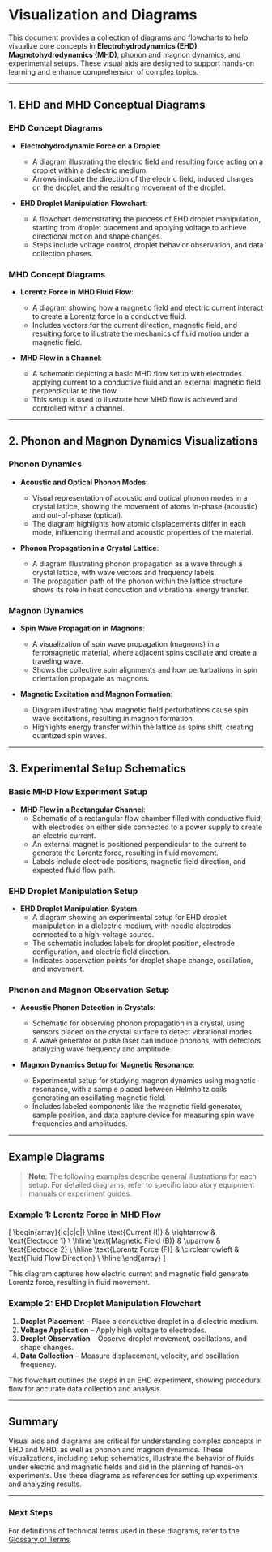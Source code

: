 # Visualization and Diagrams

This document provides a collection of diagrams and flowcharts to help visualize core concepts in **Electrohydrodynamics (EHD)**, **Magnetohydrodynamics (MHD)**, phonon and magnon dynamics, and experimental setups. These visual aids are designed to support hands-on learning and enhance comprehension of complex topics.

---

## 1. EHD and MHD Conceptual Diagrams

### EHD Concept Diagrams

- **Electrohydrodynamic Force on a Droplet**:
    - A diagram illustrating the electric field and resulting force acting on a droplet within a dielectric medium.
    - Arrows indicate the direction of the electric field, induced charges on the droplet, and the resulting movement of the droplet.

- **EHD Droplet Manipulation Flowchart**:
    - A flowchart demonstrating the process of EHD droplet manipulation, starting from droplet placement and applying voltage to achieve directional motion and shape changes.
    - Steps include voltage control, droplet behavior observation, and data collection phases.

### MHD Concept Diagrams

- **Lorentz Force in MHD Fluid Flow**:
    - A diagram showing how a magnetic field and electric current interact to create a Lorentz force in a conductive fluid.
    - Includes vectors for the current direction, magnetic field, and resulting force to illustrate the mechanics of fluid motion under a magnetic field.

- **MHD Flow in a Channel**:
    - A schematic depicting a basic MHD flow setup with electrodes applying current to a conductive fluid and an external magnetic field perpendicular to the flow.
    - This setup is used to illustrate how MHD flow is achieved and controlled within a channel.

---

## 2. Phonon and Magnon Dynamics Visualizations

### Phonon Dynamics

- **Acoustic and Optical Phonon Modes**:
    - Visual representation of acoustic and optical phonon modes in a crystal lattice, showing the movement of atoms in-phase (acoustic) and out-of-phase (optical).
    - The diagram highlights how atomic displacements differ in each mode, influencing thermal and acoustic properties of the material.

- **Phonon Propagation in a Crystal Lattice**:
    - A diagram illustrating phonon propagation as a wave through a crystal lattice, with wave vectors and frequency labels.
    - The propagation path of the phonon within the lattice structure shows its role in heat conduction and vibrational energy transfer.

### Magnon Dynamics

- **Spin Wave Propagation in Magnons**:
    - A visualization of spin wave propagation (magnons) in a ferromagnetic material, where adjacent spins oscillate and create a traveling wave.
    - Shows the collective spin alignments and how perturbations in spin orientation propagate as magnons.

- **Magnetic Excitation and Magnon Formation**:
    - Diagram illustrating how magnetic field perturbations cause spin wave excitations, resulting in magnon formation.
    - Highlights energy transfer within the lattice as spins shift, creating quantized spin waves.

---

## 3. Experimental Setup Schematics

### Basic MHD Flow Experiment Setup

- **MHD Flow in a Rectangular Channel**:
    - Schematic of a rectangular flow chamber filled with conductive fluid, with electrodes on either side connected to a power supply to create an electric current.
    - An external magnet is positioned perpendicular to the current to generate the Lorentz force, resulting in fluid movement.
    - Labels include electrode positions, magnetic field direction, and expected fluid flow path.

### EHD Droplet Manipulation Setup

- **EHD Droplet Manipulation System**:
    - A diagram showing an experimental setup for EHD droplet manipulation in a dielectric medium, with needle electrodes connected to a high-voltage source.
    - The schematic includes labels for droplet position, electrode configuration, and electric field direction.
    - Indicates observation points for droplet shape change, oscillation, and movement.

### Phonon and Magnon Observation Setup

- **Acoustic Phonon Detection in Crystals**:
    - Schematic for observing phonon propagation in a crystal, using sensors placed on the crystal surface to detect vibrational modes.
    - A wave generator or pulse laser can induce phonons, with detectors analyzing wave frequency and amplitude.

- **Magnon Dynamics Setup for Magnetic Resonance**:
    - Experimental setup for studying magnon dynamics using magnetic resonance, with a sample placed between Helmholtz coils generating an oscillating magnetic field.
    - Includes labeled components like the magnetic field generator, sample position, and data capture device for measuring spin wave frequencies and amplitudes.

---

## Example Diagrams

> **Note**: The following examples describe general illustrations for each setup. For detailed diagrams, refer to specific laboratory equipment manuals or experiment guides.

### Example 1: Lorentz Force in MHD Flow

\[
\begin{array}{|c|c|c|}
\hline
\text{Current (I)} & \rightarrow & \text{Electrode 1} \\
\hline
\text{Magnetic Field (B)} & \uparrow & \text{Electrode 2} \\
\hline
\text{Lorentz Force (F)} & \circlearrowleft & \text{Fluid Flow Direction} \\
\hline
\end{array}
\]

This diagram captures how electric current and magnetic field generate Lorentz force, resulting in fluid movement.

### Example 2: EHD Droplet Manipulation Flowchart

1. **Droplet Placement** – Place a conductive droplet in a dielectric medium.
2. **Voltage Application** – Apply high voltage to electrodes.
3. **Droplet Observation** – Observe droplet movement, oscillations, and shape changes.
4. **Data Collection** – Measure displacement, velocity, and oscillation frequency.

This flowchart outlines the steps in an EHD experiment, showing procedural flow for accurate data collection and analysis.

---

## Summary

Visual aids and diagrams are critical for understanding complex concepts in EHD and MHD, as well as phonon and magnon dynamics. These visualizations, including setup schematics, illustrate the behavior of fluids under electric and magnetic fields and aid in the planning of hands-on experiments. Use these diagrams as references for setting up experiments and analyzing results.

---

### Next Steps

For definitions of technical terms used in these diagrams, refer to the [Glossary of Terms](13_Glossary_of_Terms.md).
